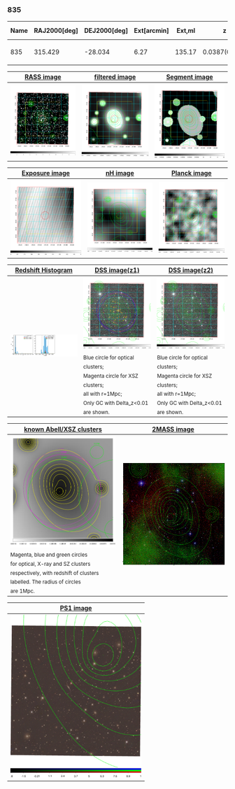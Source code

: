<div STYLE="page-break-after: always;"></div>

### 835

|Name|RAJ2000[deg]|DEJ2000[deg] |Ext[arcmin]| Ext,ml | z | z_src| C|GC(XSZ,Delta_z<0.01)| GC(OPT,Delta_z<0.01)|GC| R_sig[arcmin] | R500[arcmin] | R500[Mpc]| CRsig[c/s] | CR500[c/s] |L500[1E44 erg/s]|F500[1E-12 erg/s/cm^2]| M500[1E14 Msun]|Tx[keV]|Cnt_sig|Beta|Rc[arcmin]|Comment|Alias|
|---|---|---|---|---|---|------|---|--------|---------|----------|---|---|---|---|---|---|---|---|---|---|---|---|---|---|
|835| 315.429| -28.034| 6.27| 135.17| 0.0387(0.005)| z1, z_xsz| B| MCXC, XB| A, N| A, MCXC, N, XB| 19.762| 15.379| 0.708| 0.379(0.061)| 0.365(0.059)| 0.208(0.018)| 5.974(0.518)| 1.05(0.05)| 2.23(0.06)| 159.9| 0.959(-0.055+0.030)| 10.561(-0.677+0.512)| -| k546|

|[RASS image](../image/835/835_img.pdf)|[filtered image](../image/835/835_fil.pdf)|[Segment image](../image/835/835_seg.pdf)|
|-------------------|--------------------|-------------------|
| <img src="../image/835/835_img.png" width="300">  | <img src="../image/835/835_fil.png" width="300">   | <img src="../image/835/835_seg.png" width="300">  |

|[Exposure image](../image/835/835_mex.pdf)| [nH image](../image/835/835_nh.pdf)| [Planck image](../image/835/835_p.pdf)|
|-------------------|--------------------|-------------------|
|<img src="../image/835/835_mex.png" width="300">   | <img src="../image/835/835_nh.png" width="300">    | <img src="../image/835/835_p.png" width="300"> |

|[Redshift Histogram](../image/835/835_zg.pdf) | [DSS image(z1)](../image/835/835_dss_z1.pdf)      |  [DSS image(z2)](../image/835/835_dss_z2.pdf)    |
|-------------------|--------------------|-------------------|
|<img src="../image/835/835_zg.png" width="300"> |<img src="../image/835/835_dss_z1.png" width="300"> <sub><br>Blue circle for optical clusters; <br>Magenta circle for XSZ clusters; <br>all with r=1Mpc; <br>Only GC with Delta_z<0.01 are shown. </sub>| <img src="../image/835/835_dss_z2.png" width="300"><sub><br>Blue circle for optical clusters; <br>Magenta circle for XSZ clusters; <br>all with r=1Mpc; <br>Only GC with Delta_z<0.01 are shown. </sub> |

|[known Abell/XSZ clusters](../image/835/835_gc.pdf) | [2MASS image](../image/835/835_2mass.pdf)      |
|-------------------|-------------------|
|<img src=../image/835/835_gc.png width="300"> <br><sub>Magenta, blue and green circles <br>for optical, X-ray and SZ clusters <br>respectively, with redshift of clusters <br>labelled. The radius of circles <br>are 1Mpc.</sub>|<img src="../image/835/835_2mass.png" width="300">  |

|[PS1 image](../image/835/835_ps1.pdf)            |
|-------------------|
| <img src="../image/835/835_ps1.pdf" width="300">  |
